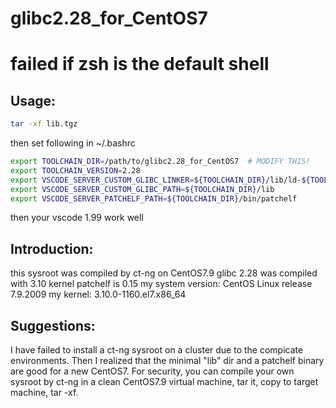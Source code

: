 # glibc2.28_for_CentOS7
# failed if zsh is the default shell

## Usage:
```bash
tar -xf lib.tgz
```
then set following in ~/.bashrc
```bash
export TOOLCHAIN_DIR=/path/to/glibc2.28_for_CentOS7  # MODIFY THIS!
export TOOLCHAIN_VERSION=2.28
export VSCODE_SERVER_CUSTOM_GLIBC_LINKER=${TOOLCHAIN_DIR}/lib/ld-${TOOLCHAIN_VERSION}.so
export VSCODE_SERVER_CUSTOM_GLIBC_PATH=${TOOLCHAIN_DIR}/lib
export VSCODE_SERVER_PATCHELF_PATH=${TOOLCHAIN_DIR}/bin/patchelf
```
then your vscode 1.99 work well

## Introduction:
this sysroot was compiled by ct-ng on CentOS7.9
glibc 2.28 was compiled with 3.10 kernel
patchelf is 0.15
my system version: CentOS Linux release 7.9.2009
my kernel: 3.10.0-1160.el7.x86\_64

## Suggestions:
I have failed to install a ct-ng sysroot on a cluster due to the compicate environments.
Then I realized that the minimal "lib" dir and a patchelf binary are good for a new CentOS7.
For security, you can compile your own sysroot by ct-ng in a clean CentOS7.9 virtual machine, tar it, copy to target machine, tar -xf.
